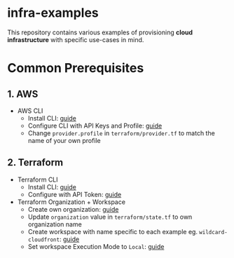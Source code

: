 # infra-examples

This repository contains various examples of provisioning **cloud infrastructure** with specific use-cases in mind.

# Common Prerequisites

## 1. AWS

- AWS CLI
  - Install CLI: [guide](https://aws.amazon.com/cli/)
  - Configure CLI with API Keys and Profile: [guide](https://docs.aws.amazon.com/cli/latest/userguide/cli-configure-files.html)
  - Change `provider.profile` in `terraform/provider.tf` to match the name of your own profile

## 2. Terraform

- Terraform CLI
  - Install CLI: [guide](https://learn.hashicorp.com/tutorials/terraform/install-cli)
  - Configure with API Token: [guide](https://www.terraform.io/docs/commands/login.html)
- Terraform Organization + Workspace
  - Create own organization: [guide](https://www.terraform.io/docs/cloud/users-teams-organizations/organizations.html)
  - Update `organization` value in `terraform/state.tf` to own organization name
  - Create workspace with name specific to each example eg. `wildcard-cloudfront`: [guide](https://www.terraform.io/docs/cloud/workspaces/creating.html)
  - Set workspace Execution Mode to `Local`: [guide](https://www.terraform.io/docs/cloud/workspaces/settings.html)
